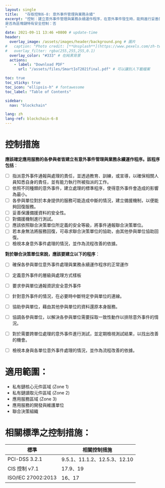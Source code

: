 ```yaml
---
layout: single
title:   "存取控制6-8: 意外事件管理與業務永續"
excerpt: "控制：建立意外事件管理與業務永續運作程序，在意外事件發生時，能夠進行妥善的控制，使得其衝擊降到最低。並能夠在災難發生時，有一定的程序，使得應用服務可以永續運作。<br><br>
是否為區塊鏈特有安全控制：否
" 
date: 2021-09-11 13:46 +0800 # update-time
header:
  overlay_image: /assets/images/header/background.png # 圖片
#   caption: "Photo credit: [**Unsplash**](https://www.pexels.com/zh-tw/search/earth/)" # 可以表示圖片來源
#   overlay_filter: rgba(255,255,255,0.1)
  overlay_color: "#333" # 在純黑背景
  actions:
    - label: "Download PDF"
      url: "/assets/files/SmartIoT2021final.pdf" # 可以讓別人下載檔案

toc: true
toc_sticky: true
toc_icon: "ellipsis-h" # fontawesome
toc_label: "Table of Contents"

sidebar:
  nav: "blockchain"

lang: zh
lang-ref: blockchain-6-8
---
```



# 控制措施
**應該確定應用服務的各參與者皆建立有意外事件管理與業務永續運作程序。該程序包括**：

- [ ] 指派意外事件通報與處理的責任，並透過教育、訓練，或宣導，以確保相關人員知悉自身的責任，並有能力執行所被指派的工作。
- [ ] 依照不同種類的意外事件，建立處理的標準程序，使得意外事件會造成的影響為最小。
- [ ] 各參與單位對於本身提供的服務可能造成中斷的情況，建立備援機制，以便能夠回復服務。
- [ ] 妥善保護備援資料的安全性。
- [ ] 對備援機制進行測試。
- [ ] 應該依照聯合決策單位所定義的安全等級，將事件通報聯合決策單位。
- [ ] 若本身無法將服務回復，可尋求聯合決策單位的協助，由其他參與單位協助回復。
- [ ] 檢視本身意外事件處理的情況，並作為流程改善的依據。

**對於聯合決策單位來說，應該要建立以下的程序**：

- [ ] 確保各參與單位意外事件處理與業務永續運作程序的正常運作
- [ ] 定義意外事件的層級與處理方式樣板
- [ ] 要求參與單位通報資訊安全意外事件
- [ ] 針對意外事件的情況，在必要時中斷特定參與單位的連線。
- [ ] 協助參與單位，藉由其他參與單位的資料還原本身服務。
- [ ] 協調各參與單位，以解決各參與單位需要採取一致性動作以排除意外事件的情況。
- [ ] 對於需要跨單位處理的意外事件進行測試，並定期檢視測試結果，以找出改善的機會。
- [ ] 檢視本身與各單位意外事件處理的情況，並作為流程改善的依據。


# 適用範圍：
- 私有鏈核心元件區域 (Zone 1)
- 私有鏈讀取元件區域 (Zone 2)
- 應用服務區域 (Zone 3)
- 應用服務的開發與維護單位
- 聯合決策組織


# 相關標準之控制措施：

| 標準               | 相關控制措施                 |
| ------------------ | ---------------------------- |
| PCI-DSS 3.2.1      | 9.5.1、11.1.2、12.5.3、12.10 |
| CIS 控制 v7.1      | 17.9、19                     |
| ISO/IEC 27002:2013 | 16、17                       |



